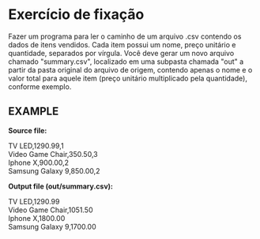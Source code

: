 # Exercício de fixação

Fazer um programa para ler o caminho de um arquivo .csv
contendo os dados de itens vendidos. Cada item possui um
nome, preço unitário e quantidade, separados por vírgula. Você
deve gerar um novo arquivo chamado "summary.csv", localizado
em uma subpasta chamada "out" a partir da pasta original do
arquivo de origem, contendo apenas o nome e o valor total para
aquele item (preço unitário multiplicado pela quantidade),
conforme exemplo.



## EXAMPLE

**Source file:**<br>

TV LED,1290.99,1<br>
Video Game Chair,350.50,3<br>
Iphone X,900.00,2<br>
Samsung Galaxy 9,850.00,2<br>

**Output file (out/summary.csv):**<br>

TV LED,1290.99<br>
Video Game Chair,1051.50<br>
Iphone X,1800.00<br>
Samsung Galaxy 9,1700.00<br>
